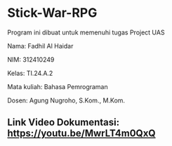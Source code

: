 # Stick-War-RPG

Program ini dibuat untuk memenuhi tugas Project UAS

Nama: Fadhil Al Haidar

NIM: 312410249

Kelas: TI.24.A.2

Mata kuliah: Bahasa Pemrograman

Dosen: Agung Nugroho, S.Kom., M.Kom.

## Link Video Dokumentasi: https://youtu.be/MwrLT4m0QxQ
